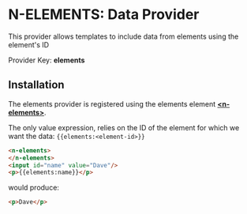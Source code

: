 # N-ELEMENTS: Data Provider

This provider allows templates to include data from elements using the element's ID

Provider Key: **elements**

## Installation

The elements provider is registered using the elements element **[\<n-elements\>](/components/n-elements)**.

The only value expression, relies on the ID of the element for which we want the data: `{{elements:<element-id>}}`


```html
<n-elements>
</n-elements>
<input id="name" value="Dave"/>
<p>{{elements:name}}</p>
```

would produce:

```html
<p>Dave</p>
```